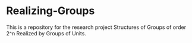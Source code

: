 # Realizing-Groups
This is a repository for the research project Structures of Groups of order 2^n Realized by Groups of Units.
